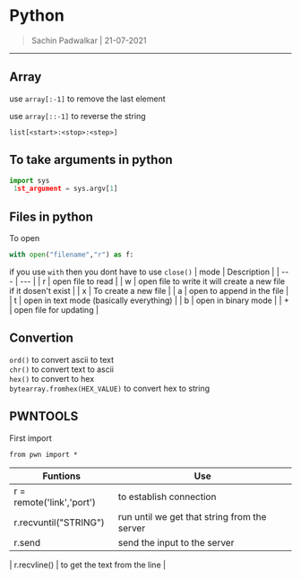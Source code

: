 Python 
======
> Sachin Padwalkar | 21-07-2021

-----------------------------------------

Array 
----
use `array[:-1]` to remove the last element

use `array[::-1]` to reverse the string

`list[<start>:<stop>:<step>]`
    
To take arguments in python 
---------------------------
```python
import sys 
 1st_argument = sys.argv[1]
```
Files in python 
---------------
To open
```python
with open("filename","r") as f:
```
if you use `with` then you dont have to use `close()`
| mode | Description |
| --- | --- |
| r | open file to read  |
| w | open file to write it will create a new file if it dosen't exist |
| x | To create a new file |
| a | open to append in the file  |
| t | open in text mode (basically everything) |
| b | open in binary mode |
| + | open file for updating |

Convertion 
------------------
`ord()` to convert ascii to text <br/>
`chr()` to convert text to ascii <br/>
`hex()` to convert to hex   <br/>
`bytearray.fromhex(HEX_VALUE)` to convert hex to string<br/>

PWNTOOLS 
-----

First import   
```python3
from pwn import *
```
| Funtions | Use |
| -- | -- |
| r = remote('link','port') | to establish connection |
| r.recvuntil("STRING") | run until we get that string from the server | 
| r.send | send the input to the server | 

| r.recvline() | to get the text from the line |
